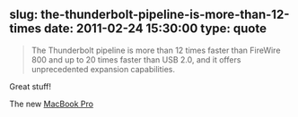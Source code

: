 slug: the-thunderbolt-pipeline-is-more-than-12-times
date: 2011-02-24 15:30:00
type: quote
---

> The Thunderbolt pipeline is more than 12 times faster than FireWire 800 and up to 20 times faster than USB 2.0, and it offers unprecedented expansion capabilities.

Great stuff!

 The new [MacBook Pro](http://www.apple.com/macbookpro/features.html)
